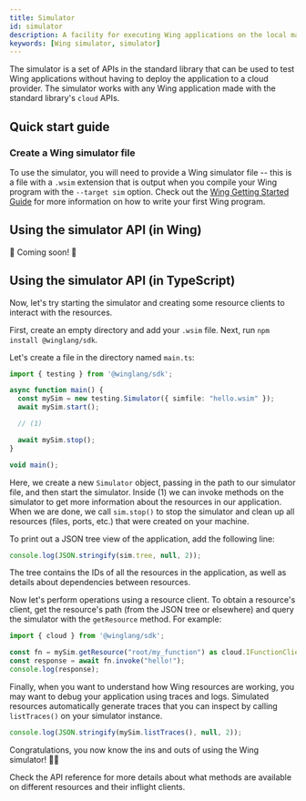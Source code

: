 ```yaml
---
title: Simulator
id: simulator
description: A facility for executing Wing applications on the local machine for development and testing
keywords: [Wing simulator, simulator]
---
```


The simulator is a set of APIs in the standard library that can be used to test Wing
applications without having to deploy the application to a cloud provider. The
simulator works with any Wing application made with the standard library's `cloud` APIs.

## Quick start guide

### Create a Wing simulator file

To use the simulator, you will need to provide a Wing simulator file -- this is
a file with a `.wsim` extension that is output when you compile your Wing program
with the `--target sim` option. Check out the [Wing Getting Started
Guide](/getting-started) for more information on how to write your
first Wing program.

## Using the simulator API (in Wing)

🚧 Coming soon! 🚧

## Using the simulator API (in TypeScript)

Now, let's try starting the simulator and creating some resource clients to
interact with the resources.

First, create an empty directory and add your `.wsim` file.
Next, run `npm install @winglang/sdk`.

Let's create a file in the directory named `main.ts`:

```typescript
import { testing } from '@winglang/sdk';

async function main() {
  const mySim = new testing.Simulator({ simfile: "hello.wsim" });
  await mySim.start();

  // (1)

  await mySim.stop();
}

void main();
```

Here, we create a new `Simulator` object, passing in the path to our simulator
file, and then start the simulator. Inside (1) we can invoke methods on the
simulator to get more information about the resources in our application. When
we are done, we call `sim.stop()` to stop the simulator and clean up all
resources (files, ports, etc.) that were created on your machine.

To print out a JSON tree view of the application, add the following line:

```typescript
console.log(JSON.stringify(sim.tree, null, 2));
```

The tree contains the IDs of all the resources in the application, as well as
details about dependencies between resources.

Now let's perform operations using a resource client. To obtain a resource's
client, get the resource's path (from the JSON tree or elsewhere) and query the
simulator with the `getResource` method. For example:

```typescript
import { cloud } from '@winglang/sdk';

const fn = mySim.getResource("root/my_function") as cloud.IFunctionClient;
const response = await fn.invoke("hello!");
console.log(response);
```

Finally, when you want to understand how Wing resources are working, you may
want to debug your application using traces and logs. Simulated resources
automatically generate traces that you can inspect by calling `listTraces()` on
your simulator instance.

```typescript
console.log(JSON.stringify(mySim.listTraces(), null, 2));
```

<!-- TODO: show how to use Node debugger with simulator? -->

Congratulations, you now know the ins and outs of using the Wing simulator! 🧑‍🎓

Check the API reference for more details about what methods are available on
different resources and their inflight clients.

